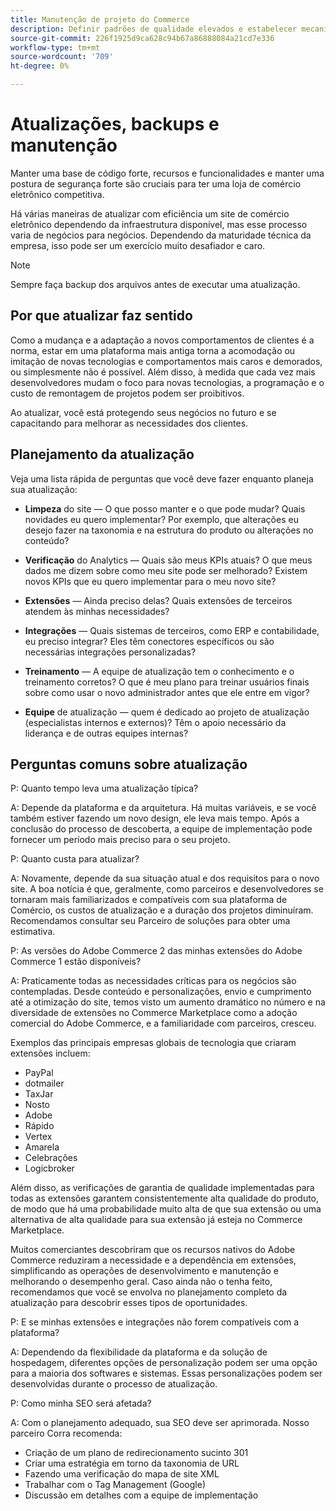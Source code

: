```yaml
---
title: Manutenção de projeto do Commerce
description: Definir padrões de qualidade elevados e estabelecer mecanismos para manter esses padrões ao longo do tempo.
source-git-commit: 226f1925d9ca628c94b67a86888084a21cd7e336
workflow-type: tm+mt
source-wordcount: '709'
ht-degree: 0%

---
```



# Atualizações, backups e manutenção

Manter uma base de código forte, recursos e funcionalidades e manter uma postura de segurança forte são cruciais para ter uma loja de comércio eletrônico competitiva.

Há várias maneiras de atualizar com eficiência um site de comércio eletrônico dependendo da infraestrutura disponível, mas esse processo varia de negócios para negócios. Dependendo da maturidade técnica da empresa, isso pode ser um exercício muito desafiador e caro.

>[!NOTE]
>
>Sempre faça backup dos arquivos antes de executar uma atualização.

## Por que atualizar faz sentido

Como a mudança e a adaptação a novos comportamentos de clientes é a norma, estar em uma plataforma mais antiga torna a acomodação ou imitação de novas tecnologias e comportamentos mais caros e demorados, ou simplesmente não é possível. Além disso, à medida que cada vez mais desenvolvedores mudam o foco para novas tecnologias, a programação e o custo de remontagem de projetos podem ser proibitivos.

Ao atualizar, você está protegendo seus negócios no futuro e se capacitando para melhorar as necessidades dos clientes.

## Planejamento da atualização

Veja uma lista rápida de perguntas que você deve fazer enquanto planeja sua atualização:

- **Limpeza** do site — O que posso manter e o que pode mudar? Quais novidades eu quero implementar? Por exemplo, que alterações eu desejo fazer na taxonomia e na estrutura do produto ou alterações no conteúdo?

- **Verificação** do Analytics — Quais são meus KPIs atuais? O que meus dados me dizem sobre como meu site pode ser melhorado? Existem novos KPIs que eu quero implementar para o meu novo site?

- **Extensões** — Ainda preciso delas? Quais extensões de terceiros atendem às minhas necessidades?

- **Integrações** — Quais sistemas de terceiros, como ERP e contabilidade, eu preciso integrar? Eles têm conectores específicos ou são necessárias integrações personalizadas?

- **Treinamento** — A equipe de atualização tem o conhecimento e o treinamento corretos? O que é
meu plano para treinar usuários finais sobre como usar o novo administrador antes que ele entre em vigor?

- **Equipe** de atualização — quem é dedicado ao projeto de atualização (especialistas internos e externos)? Têm o apoio necessário da liderança e de outras equipes internas?

## Perguntas comuns sobre atualização

P: Quanto tempo leva uma atualização típica?

A: Depende da plataforma e da arquitetura. Há muitas variáveis, e se você também estiver fazendo um novo design, ele leva mais tempo. Após a conclusão do processo de descoberta, a equipe de implementação pode fornecer um período mais preciso para o seu projeto.


P: Quanto custa para atualizar?

A: Novamente, depende da sua situação atual e dos requisitos para o novo site. A boa notícia é que, geralmente, como parceiros e desenvolvedores se tornaram mais familiarizados e compatíveis com sua plataforma de Comércio, os custos de atualização e a duração dos projetos diminuíram. Recomendamos consultar seu Parceiro de soluções para obter uma estimativa.

P: As versões do Adobe Commerce 2 das minhas extensões do Adobe Commerce 1 estão disponíveis?

A: Praticamente todas as necessidades críticas para os negócios são contempladas. Desde conteúdo e personalizações, envio e cumprimento até a otimização do site, temos visto um aumento dramático no número e na diversidade de extensões no Commerce Marketplace como a adoção comercial do Adobe Commerce, e a familiaridade com parceiros, cresceu.

Exemplos das principais empresas globais de tecnologia que criaram extensões incluem:

- PayPal
- dotmailer
- TaxJar
- Nosto
- Adobe
- Rápido
- Vertex
- Amarela
- Celebrações
- Logicbroker

Além disso, as verificações de garantia de qualidade implementadas para todas as extensões garantem consistentemente alta qualidade do produto, de modo que há uma probabilidade muito alta de que sua extensão ou uma alternativa de alta qualidade para sua extensão já esteja no Commerce Marketplace.

Muitos comerciantes descobriram que os recursos nativos do Adobe Commerce reduziram a necessidade e a dependência em extensões, simplificando as operações de desenvolvimento e manutenção e melhorando o desempenho geral. Caso ainda não o tenha feito, recomendamos que você se envolva no planejamento completo da atualização para descobrir esses tipos de oportunidades.

P: E se minhas extensões e integrações não forem compatíveis com a plataforma?

A: Dependendo da flexibilidade da plataforma e da solução de hospedagem, diferentes opções de personalização podem ser uma opção para a maioria dos softwares e sistemas. Essas personalizações podem ser desenvolvidas durante o processo de atualização.


P: Como minha SEO será afetada?

A: Com o planejamento adequado, sua SEO deve ser aprimorada. Nosso parceiro Corra recomenda:

- Criação de um plano de redirecionamento sucinto 301
- Criar uma estratégia em torno da taxonomia de URL
- Fazendo uma verificação do mapa de site XML
- Trabalhar com o Tag Management (Google)
- Discussão em detalhes com a equipe de implementação
